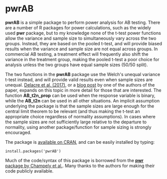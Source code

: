 # pwrAB

**pwrAB** is a simple package to perform power analysis for AB testing. There are a number of R packages for power calculations, such as the widely used **pwr** package, but to my knowledge none of the t-test power functions allow the variance and sample size to simultaneously vary across the two groups. Instead, they are based on the pooled t-test, and will provide biased results when the variance and sample size are not equal across groups. In commercial AB testing, a treatment effect will frequently also shift the variance in the treatment group, making the pooled t-test a poor choice for analysis unless the two groups have equal sample sizes (50/50 split).

The two functions in the **pwrAB** package use the Welch's unequal variance t-test instead, and will provide valid results even when sample sizes are unequal. [Delacre et al. (2017)](http://www.rips-irsp.com/articles/10.5334/irsp.82/), or a [blog post](http://daniellakens.blogspot.com/2015/01/always-use-welchs-t-test-instead-of.html) by one of the authors of the paper, expands on this topic in more detail for those that are interested. The function **AB_t2n_prop** can be used when the response variable is binary, while the **AB_t2n** can be used in all other situations. An implicit assumption underlying the package is that the sample sizes are large enough for the central limit theorem to be relevant (and thus making the t-test an appropriate choice regardless of normality assumptions). In cases where the sample sizes are not sufficiently large relative to the departure to normality, using another package/function for sample sizing is strongly encouraged.

The package is [available on CRAN](https://CRAN.R-project.org/package=pwrAB), and can be easily installed by typing:
```
install.packages('pwrAB')
```

Much of the code/syntax of this package is borrowed from the [**pwr** package by Champely et al.](https://cran.r-project.org/web/packages/pwr/index.html). Many thanks to the authors for making their code publicly available.
